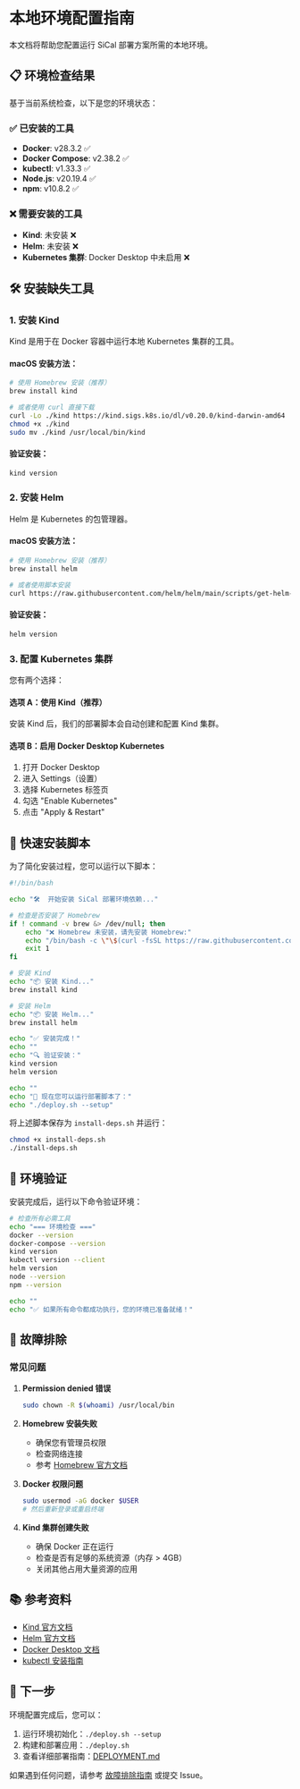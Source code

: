 # 本地环境配置指南

本文档将帮助您配置运行 SiCal 部署方案所需的本地环境。

## 📋 环境检查结果

基于当前系统检查，以下是您的环境状态：

### ✅ 已安装的工具

- **Docker**: v28.3.2 ✅
- **Docker Compose**: v2.38.2 ✅
- **kubectl**: v1.33.3 ✅
- **Node.js**: v20.19.4 ✅
- **npm**: v10.8.2 ✅

### ❌ 需要安装的工具

- **Kind**: 未安装 ❌
- **Helm**: 未安装 ❌
- **Kubernetes 集群**: Docker Desktop 中未启用 ❌

## 🛠️ 安装缺失工具

### 1. 安装 Kind

Kind 是用于在 Docker 容器中运行本地 Kubernetes 集群的工具。

#### macOS 安装方法：

```bash
# 使用 Homebrew 安装（推荐）
brew install kind

# 或者使用 curl 直接下载
curl -Lo ./kind https://kind.sigs.k8s.io/dl/v0.20.0/kind-darwin-amd64
chmod +x ./kind
sudo mv ./kind /usr/local/bin/kind
```

#### 验证安装：
```bash
kind version
```

### 2. 安装 Helm

Helm 是 Kubernetes 的包管理器。

#### macOS 安装方法：

```bash
# 使用 Homebrew 安装（推荐）
brew install helm

# 或者使用脚本安装
curl https://raw.githubusercontent.com/helm/helm/main/scripts/get-helm-3 | bash
```

#### 验证安装：
```bash
helm version
```

### 3. 配置 Kubernetes 集群

您有两个选择：

#### 选项 A：使用 Kind（推荐）

安装 Kind 后，我们的部署脚本会自动创建和配置 Kind 集群。

#### 选项 B：启用 Docker Desktop Kubernetes

1. 打开 Docker Desktop
2. 进入 Settings（设置）
3. 选择 Kubernetes 标签页
4. 勾选 "Enable Kubernetes"
5. 点击 "Apply & Restart"

## 🚀 快速安装脚本

为了简化安装过程，您可以运行以下脚本：

```bash
#!/bin/bash

echo "🛠️  开始安装 SiCal 部署环境依赖..."

# 检查是否安装了 Homebrew
if ! command -v brew &> /dev/null; then
    echo "❌ Homebrew 未安装，请先安装 Homebrew:"
    echo "/bin/bash -c \"\$(curl -fsSL https://raw.githubusercontent.com/Homebrew/install/HEAD/install.sh)\""
    exit 1
fi

# 安装 Kind
echo "📦 安装 Kind..."
brew install kind

# 安装 Helm
echo "📦 安装 Helm..."
brew install helm

echo "✅ 安装完成！"
echo ""
echo "🔍 验证安装："
kind version
helm version

echo ""
echo "🚀 现在您可以运行部署脚本了："
echo "./deploy.sh --setup"
```

将上述脚本保存为 `install-deps.sh` 并运行：

```bash
chmod +x install-deps.sh
./install-deps.sh
```

## 📝 环境验证

安装完成后，运行以下命令验证环境：

```bash
# 检查所有必需工具
echo "=== 环境检查 ==="
docker --version
docker-compose --version
kind version
kubectl version --client
helm version
node --version
npm --version

echo ""
echo "✅ 如果所有命令都成功执行，您的环境已准备就绪！"
```

## 🔧 故障排除

### 常见问题

1. **Permission denied 错误**
   ```bash
   sudo chown -R $(whoami) /usr/local/bin
   ```

2. **Homebrew 安装失败**
   - 确保您有管理员权限
   - 检查网络连接
   - 参考 [Homebrew 官方文档](https://brew.sh/)

3. **Docker 权限问题**
   ```bash
   sudo usermod -aG docker $USER
   # 然后重新登录或重启终端
   ```

4. **Kind 集群创建失败**
   - 确保 Docker 正在运行
   - 检查是否有足够的系统资源（内存 > 4GB）
   - 关闭其他占用大量资源的应用

## 📚 参考资料

- [Kind 官方文档](https://kind.sigs.k8s.io/)
- [Helm 官方文档](https://helm.sh/docs/)
- [Docker Desktop 文档](https://docs.docker.com/desktop/)
- [kubectl 安装指南](https://kubernetes.io/docs/tasks/tools/)

## 🎯 下一步

环境配置完成后，您可以：

1. 运行环境初始化：`./deploy.sh --setup`
2. 构建和部署应用：`./deploy.sh`
3. 查看详细部署指南：[DEPLOYMENT.md](DEPLOYMENT.md)

如果遇到任何问题，请参考 [故障排除指南](DEPLOYMENT.md#故障排除) 或提交 Issue。